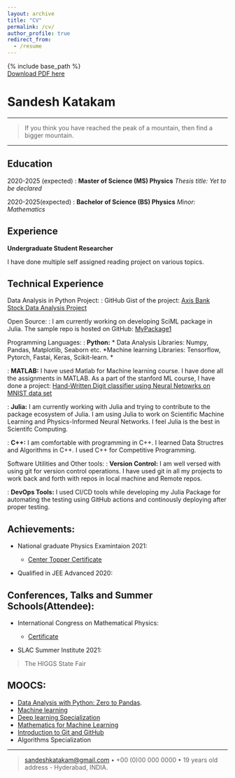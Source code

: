 ```yaml
---
layout: archive
title: "CV"
permalink: /cv/
author_profile: true
redirect_from:
  - /resume
---
```


{% include base_path %}<br />
<a href='https://www.dropbox.com/s/1tl55n9vcxv2t12/SANDESHCV%20%283%29.pdf?dl=0'>Download PDF here</a><br />


Sandesh Katakam  
============
----

>  If you think you have reached the peak of a mountain, 
>  then find a bigger mountain.

----
Education
---------

2020-2025 (expected)
:   **Master of Science (MS) Physics**
    *Thesis title: Yet to be declared*

2020-2025(expected)
:   **Bachelor of Science (BS) Physics**
      *Minor: Mathematics*

Experience
----------

**Undergraduate Student Researcher**

I have done multiple self assigned reading project on various topics. 


Technical Experience
--------------------

Data Analysis in Python Project:
:   GitHub Gist of the project: [Axis Bank Stock Data Analysis Project](https://gist.github.com/sandeshkatakam/891945502c6e0914ebb0436f0029971b)  


Open Source:
:   I am currently working on developing SciML package in Julia. The sample repo is hosted on GitHub: [MyPackage1](https://github.com/sandeshkatakam/MyPackage1)  

Programming Languages: 
:   **Python:** 
    * Data Analysis Libraries: Numpy, Pandas, Matplotlib, Seaborn etc.
    *Machine learning Libraries: Tensorflow, Pytorch, Fastai, Keras, Scikit-learn.
    *

:   **MATLAB:** I have used Matlab for Machine learning course. I have done all the assignments in MATLAB. As a part of the stanford ML course, I have done a project: 
    [Hand-Written Digit classifier using Neural Netowrks on MNIST data set](https://github.com/sandeshkatakam/coursera-Machine-Learning-Assignments/tree/main/ex4-Handwritten_digit_classifier)

:   **Julia:** I am currently working with Julia and trying to contribute to the package ecosystem of Julia. I am using Julia to work on Scientific Machine Learning and Physics-Informed Neural Networks. I feel Julia is the best in Scientifc Computing.

:   **C++:**  I am comfortable with programming in C++. I learned Data Structres and Algorithms in C++. I used C++ for Competitive Programming.

Software Utilities and Other tools:
:   **Version Control:** I am well versed with using git for version control operations. I have used git in all my projects to work back and forth with repos in local machine and Remote repos.

:   **DevOps Tools:** I used CI/CD tools while developing my Julia Package for automating the testing using GitHub actions and continously deploying after proper testing.

[ref]: https://github.com/githubuser/superlongprojectname

Achievements:
----------------------------------------

* National graduate Physics Examintaion 2021:  
  * [Center Topper Certificate](https://drive.google.com/file/d/1T1zBHhxItLTdXpi7-AffbiSNcM0oltBV/view?usp=sharing)  

* Qualified in JEE Advanced 2020:  

Conferences, Talks and Summer Schools(Attendee):
----------------------------------------

* International Congress on Mathematical Physics:
  * [Certificate](https://drive.google.com/file/d/1bEbMV4FJnXpocoT2GSPFEhWP8e5emywi/view?usp=sharing)  

* SLAC Summer Institute 2021:
>The HIGGS State Fair


MOOCS:
----------
* [Data Analysis with Python: Zero to Pandas](https://drive.google.com/file/d/1Y3-A7VCPIkVyOlYTC4-Acf5VD_9JJH_L/view?usp=sharing).
* [Machine learning](https://drive.google.com/file/d/1Giafic7qIe1O4UcWVz3ueT-lvrx-s-8D/view?usp=sharing) 
* [Deep learning Specialization](https://drive.google.com/file/d/1GKMuHj2QSULztLGGQVW41qXAxUIw2G4v/view?usp=sharing)
* [Mathematics for Machine Learning](https://drive.google.com/file/d/19BvOhxBM0JO2UcSMG67bxlYVSE2Y3mKE/view?usp=sharing)
* [Introduction to Git and GitHub](https://drive.google.com/file/d/16-tCWsHgVi0UXp5KuAk-ClImJ2UyEwTU/view?usp=sharing)
* Algorithms Specialization



----

> <sandeshkatakam@gmail.com> • +00 (0)00 000 0000 • 19 years old\
> address - Hyderabad, INDIA.

